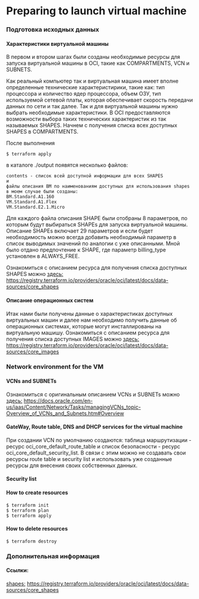 # Preparing to launch virtual machine

### Подготовка исходных данных
#### Характеристики виртуальной машины
В первом и втором шагах были созданы необходимые ресурсы для запуска виртуальной машины в OCI, такие как COMPARTMENTS, VCN и SUBNETS.

Как реальный компьютер так и виртуальная машина имеет вполне определенные технические характеристирики, такие как: тип процессора и количество ядер процессора, объем ОЗУ, тип используемой сетевой платы, которая обеспечивает скорость передачи данных по сети и так далее.
Так и для виртуальной машины нужно выбрать необходимые характеристики. В OCI предоставляются возможности выбора таких технических характеристик из так называемых SHAPES.
Начнем с получения списка всех доступных SHAPES в COMPARTMENTS.

После выполнения
```commandline
$ terraform apply
```
в каталоге ./output появятся несколько файлов:
```text
contents - список всей доступной информации для всех SHAPES
и
файлы описания ВМ по наименованиям доступных для использования shapes
в моем случае были созданы:
BM.Standard.A1.160
VM.Standard.A1.Flex
VM.Standard.E2.1.Micro
```
Для каждого файла описания SHAPE были отобраны 8 параметров, по которым будут выбираться SHAPEs для запуска виртуальной машины.
Описание SHAPEs включает 29 параметров и если будет необходимость можно всегда добавить необходимый параметр в список выводимых значений по аналогии с уже описанными.
Мной было отдано предпочтение к SHAPE, где параметр billing_type установлен в ALWAYS_FREE.

Ознакомиться с описанием ресурса для получения списка доступных SHAPES можно [здесь:](https://registry.terraform.io/providers/oracle/oci/latest/docs/data-sources/core_shapes)
https://registry.terraform.io/providers/oracle/oci/latest/docs/data-sources/core_shapes
#### Описание операционных систем
Итак нами были получены данные о характеристиках доступных виртуальных машин и далее нам необходимо получить данные об операционных системах, которые могут инсталлированы на виртуальную машишу.
Ознакомиться с описанием ресурса для получения списка доступных IMAGES можно [здесь:](https://registry.terraform.io/providers/oracle/oci/latest/docs/data-sources/core_images)
https://registry.terraform.io/providers/oracle/oci/latest/docs/data-sources/core_images
### Network environment for the VM
#### VCNs and SUBNETs

Ознакомиться с оригинальным описанием VCNs и SUBNETs можно [здесь:](https://docs.oracle.com/en-us/iaas/Content/Network/Tasks/managingVCNs_topic-Overview_of_VCNs_and_Subnets.htm#Overview)
https://docs.oracle.com/en-us/iaas/Content/Network/Tasks/managingVCNs_topic-Overview_of_VCNs_and_Subnets.htm#Overview
#### GateWay, Route table, DNS and DHCP services for the virtual machine
При создании VCN по умолчанию создаются: таблица маршрутизации - ресурс oci_core_default_route_table и список безопасности - ресурс oci_core_default_security_list. В связи с этим можно не создавать свои ресурсы route table и security list и использовать уже созданные ресурсы для внесения своих собственных данных.
#### Security list
#### How to create resources
```commandlines
$ terraform init
$ terraform plan
$ terraform apply
```
#### How to delete resources
```commandline
$ terraform destroy
```
### Дополнительная информация
#### Ссылки:
[shapes:](https://registry.terraform.io/providers/oracle/oci/latest/docs/data-sources/core_shapes)
https://registry.terraform.io/providers/oracle/oci/latest/docs/data-sources/core_shapes
